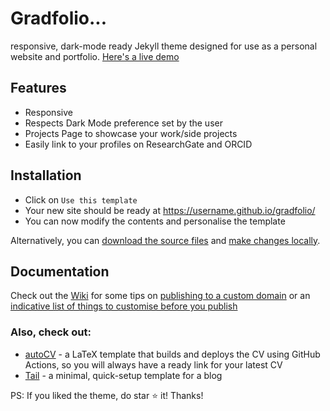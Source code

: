 # Gradfolio...

responsive, dark-mode ready Jekyll theme designed for use as a personal website and portfolio. [Here's a live demo](https://jitinnair1.github.io/gradfolio/)

## Features
- Responsive
- Respects Dark Mode preference set by the user
- Projects Page to showcase your work/side projects
- Easily link to your profiles on ResearchGate and ORCID

## Installation
* Click on `Use this template`
* Your new site should be ready at https://username.github.io/gradfolio/
* You can now modify the contents and personalise the template

Alternatively, you can [download the source files](https://github.com/jitinnair1/gradfolio/archive/master.zip) and [make changes locally](https://github.com/jitinnair1/gradfolio/wiki/Local-Development). 

## Documentation

Check out the [Wiki](https://github.com/jitinnair1/gradfolio/wiki) for some tips on [publishing to a custom domain](https://github.com/jitinnair1/gradfolio/wiki/Publishing-your-website) or an [indicative list of things to customise before you publish](https://github.com/jitinnair1/gradfolio/wiki/Customising-your-website) 

### Also, check out:

- [autoCV](https://github.com/jitinnair1/autocv) - a LaTeX template that builds and deploys the CV using GitHub Actions, so you will always have a ready link for your latest CV
- [Tail](https://github.com/jitinnair1/tail) - a minimal, quick-setup template for a blog


PS: If you liked the theme, do star :star: it! Thanks!
